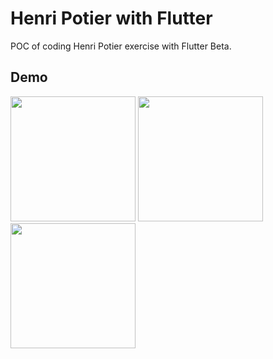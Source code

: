# Henri Potier with Flutter

POC of coding Henri Potier exercise with Flutter Beta.

## Demo

<img src="https://i.imgur.com/ABkJ8fx.png" width="200" />
<img src="https://i.imgur.com/LUeHIuP.png" width="200" />
<img src="https://i.imgur.com/cLGDMAG.png" width="200" />
